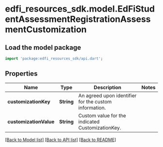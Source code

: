 # edfi_resources_sdk.model.EdFiStudentAssessmentRegistrationAssessmentCustomization

## Load the model package
```dart
import 'package:edfi_resources_sdk/api.dart';
```

## Properties
Name | Type | Description | Notes
------------ | ------------- | ------------- | -------------
**customizationKey** | **String** | An agreed upon identifier for the custom information. | 
**customizationValue** | **String** | Custom value for the indicated CustomizationKey. | 

[[Back to Model list]](../README.md#documentation-for-models) [[Back to API list]](../README.md#documentation-for-api-endpoints) [[Back to README]](../README.md)


